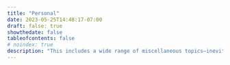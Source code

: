 ```yaml
---
title: "Personal"
date: 2023-05-25T14:48:17-07:00
draft: false: true
showthedate: false
tableofcontents: false
# noindex: true
description: "This includes a wide range of miscellaneous topics—inevitably inducing an impression of boundless eclecticism."
---
```


